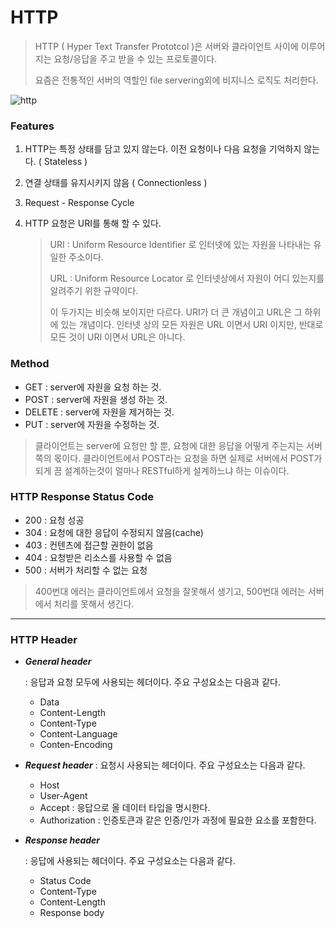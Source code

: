 # HTTP

> HTTP ( Hyper Text Transfer Prototcol )은 서버와 클라이언트 사이에 이루어지는 요청/응답을 주고 받을 수 있는 프로토콜이다. 
>
> 요즘은 전통적인 서버의 역할인 file servering외에 비지니스 로직도 처리한다.



![http](https://s3.ap-northeast-2.amazonaws.com/learn.codestate.com/w2d5/img/dns-explained.png)

### Features

1. HTTP는 특정 상태를 담고 있지 않는다. 이전 요청이나 다음 요청을 기억하지 않는다. ( Stateless )

2. 연결 상태를 유지시키지 않음 ( Connectionless )

3. Request - Response Cycle

4. HTTP 요청은 URI를 통해 할 수 있다.

   > URI : Uniform Resource Identifier 로 인터넷에 있는 자원을 나타내는 유일한 주소이다.
   >
   > URL : Uniform Resource Locator 로 인터넷상에서 자원이 어디 있는지를 알려주기 위한 규약이다.
   >
   > 이 두가지는 비슷해 보이지만 다르다. URI가 더 큰 개념이고 URL은 그 하위에 있는 개념이다. 인터넷 상의 모든 자원은 URL 이면서 URI 이지만, 반대로 모든 것이 URI 이면서 URL은 아니다.



### Method

- GET : server에 자원을 요청 하는 것.
- POST : server에 자원을 생성 하는 것.
- DELETE : server에 자원을 제거하는 것.
- PUT : server에 자원을 수정하는 것.

>클라이언트는 server에 요청만 할 뿐, 요청에 대한 응답을 어떻게 주는지는 서버쪽의 몫이다. 
>클라이언트에서 POST라는 요청을 하면 실제로 서버에서 POST가 되게 끔 설계하는것이 얼마나 RESTful하게 설계하느냐 하는 이슈이다.

### HTTP Response Status Code

- 200 : 요청 성공
- 304 : 요청에 대한 응답이 수정되지 않음(cache)
- 403 : 컨텐츠에 접근할 권한이 없음
- 404 : 요청받은 리소스를 사용할 수 없음
- 500 : 서버가 처리할 수 없는 요청

> 400번대 에러는 클라이언트에서 요청을 잘못해서 생기고, 500번대 에러는 서버에서 처리를 못해서 생긴다.



---

### HTTP Header

- ***General header***

  : 응답과 요청 모두에 사용되는 헤더이다. 주요 구성요소는 다음과 같다.

  - Data
  - Content-Length
  - Content-Type
  - Content-Language
  - Conten-Encoding

- ***Request header***
  : 요청시 사용되는 헤더이다. 주요 구성요소는 다음과 같다.

  - Host
  - User-Agent
  - Accept : 응답으로 올 데이터 타입을 명시한다.
  - Authorization : 인증토큰과 같은 인증/인가 과정에 필요한 요소를 포함한다.

- ***Response header***

  : 응답에 사용되는 헤더이다. 주요 구성요소는 다음과 같다.

  - Status Code
  - Content-Type
  - Content-Length
  - Response body